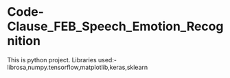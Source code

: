 # Code-Clause_FEB_Speech_Emotion_Recognition
This is python project. Libraries used:- librosa,numpy.tensorflow,matplotlib,keras,sklearn
